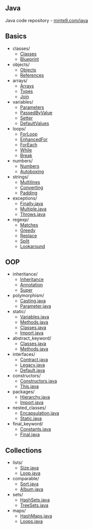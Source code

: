 ## Java 

Java code repository - [minte9.com/java](https://www.minte9.com/java)

## Basics
  * classes/
    * [Classes](https://github.com/minte9/java-pages/tree/main/src/main/java/com/minte9/basics/classes/Classes.java)
    * [Blueprint](https://github.com/minte9/java-pages/tree/main/src/main/java/com/minte9/basics/classes/Blueprint.java)
  * objects/
    * [Objects](https://github.com/minte9/java-pages/tree/main/src/main/java/com/minte9/basics/objects/Objects.java)
    * [References](https://github.com/minte9/java-pages/tree/main/src/main/java/com/minte9/basics/objects/References.java)
  * arrays/
    * [Arrays](https://github.com/minte9/java-pages/tree/main/src/main/java/com/minte9/basics/arrays/Arrays.java)
    * [Types](https://github.com/minte9/java-pages/tree/main/src/main/java/com/minte9/basics/arrays/Types.java)
    * [Join](https://github.com/minte9/java-pages/tree/main/src/main/java/com/minte9/basics/arrays/Join.java)
  * variables/
    * [Parameters](https://github.com/minte9/java-pages/tree/main/src/main/java/com/minte9/basics/variables/Parameters.java)
    * [PassedByValue](https://github.com/minte9/java-pages/tree/main/src/main/java/com/minte9/basics/variables/PassedByValue.java)
    * [Setter](https://github.com/minte9/java-pages/tree/main/src/main/java/com/minte9/basics/variables/Setter.java)
    * [DefaultValues](https://github.com/minte9/java-pages/tree/main/src/main/java/com/minte9/basics/variables/DefaultValues.java)
  * loops/
    * [ForLoop](https://github.com/minte9/java-pages/tree/main/src/main/java/com/minte9/basics/loops/ForLoop.java)
    * [EnhancedFor](https://github.com/minte9/java-pages/tree/main/src/main/java/com/minte9/basics/loops/EnhancedFor.java)
    * [ForEach](https://github.com/minte9/java-pages/tree/main/src/main/java/com/minte9/basics/loops/ForEach.java)
    * [While](https://github.com/minte9/java-pages/tree/main/src/main/java/com/minte9/basics/loops/While.java)
    * [Break](https://github.com/minte9/java-pages/tree/main/src/main/java/com/minte9/basics/loops/Break.java)
  * numbers/
    * [Numbers](https://github.com/minte9/java-pages/tree/main/src/main/java/com/minte9/basics/numbers/Numbers.java)
    * [Autoboxing](https://github.com/minte9/java-pages/tree/main/src/main/java/com/minte9/basics/numbers/Autoboxing.java) 
  * strings/
    * [Multilines](https://github.com/minte9/java-pages/tree/main/src/main/java/com/minte9/basics/strings/Multilines.java)
    * [Converting](https://github.com/minte9/java-pages/tree/main/src/main/java/com/minte9/basics/strings/Converting.java)
    * [Padding](https://github.com/minte9/java-pages/tree/main/src/main/java/com/minte9/basics/strings/Padding.java)
  * exceptions/
    * [Finally.java](https://github.com/minte9/java-pages/tree/main/src/main/java/com/minte9/basics/exceptions/Finally.java)
    * [Multiple.java](https://github.com/minte9/java-pages/tree/main/src/main/java/com/minte9/basics/exceptions/Multiple.java)
    * [Throws.java](https://github.com/minte9/java-pages/tree/main/src/main/java/com/minte9/basics/exceptions/Throws.java)
  * regexp/
    * [Matches](https://github.com/minte9/java-pages/tree/main/src/main/java/com/minte9/basics/regexp/Matches.java)
    * [Greedy](https://github.com/minte9/java-pages/tree/main/src/main/java/com/minte9/basics/regexp/Greedy.java)
    * [Replace](https://github.com/minte9/java-pages/tree/main/src/main/java/com/minte9/basics/regexp/Replace.java)
    * [Split](https://github.com/minte9/java-pages/tree/main/src/main/java/com/minte9/basics/regexp/Split.java)
    * [Lookaround](https://github.com/minte9/java-pages/tree/main/src/main/java/com/minte9/basics/regexp/Lookaround.java)

## OOP
  * inheritance/
    * [Inheritance](https://github.com/minte9/java-pages/tree/main/src/main/java/com/minte9/oop/inheritance/Inheritance.java)
    * [Annotation](https://github.com/minte9/java-pages/tree/main/src/main/java/com/minte9/oop/inheritance/Annotation.java)
    * [Super](https://github.com/minte9/java-pages/tree/main/src/main/java/com/minte9/oop/inheritance/Super.java)
  * polymorphism/
    * [Casting.java](https://github.com/minte9/java-pages/tree/main/src/main/java/com/minte9/oop//polymorphism/Casting.java)
    * [Parameter.java](https://github.com/minte9/java-pages/tree/main/src/main/java/com/minte9/oop/polymorphism/Parameter.java)
  * static/
    * [Variables.java](https://github.com/minte9/java-pages/tree/main/src/main/java/com/minte9/oop/static_keyword/Variables.java)
    * [Methods.java](https://github.com/minte9/java-pages/tree/main/src/main/java/com/minte9/oop/static_keyword/Methods.java)
    * [Classes.java](https://github.com/minte9/java-pages/tree/main/src/main/java/com/minte9/oop/static_keyword/Classes.java)
    * [Import.java](https://github.com/minte9/java-pages/tree/main/src/main/java/com/minte9/oop/static_keyword/Import.java)
  * abstract_keyword/
    * [Classes.java](https://github.com/minte9/java-pages/tree/main/src/main/java/com/minte9/oop/abstract_keyword/Classes.java)
    * [Methods.java](https://github.com/minte9/java-pages/tree/main/src/main/java/com/minte9/oop/abstract_keyword/Methods.java)
  * interfaces/
    * [Contract.java](https://github.com/minte9/java-pages/tree/main/src/main/java/com/minte9/oop/interfaces/Contract.java)
    * [Legacy.java](https://github.com/minte9/java-pages/tree/main/src/main/java/com/minte9/oop/interfaces/Legacy.java)
    * [Default.java](https://github.com/minte9/java-pages/tree/main/src/main/java/com/minte9/oop/interfaces/Default.java)
  * constructors/
    * [Constructors.java](https://github.com/minte9/java-pages/tree/main/src/main/java/com/minte9/oop/constructors/Constructors.java)
    * [This.java](https://github.com/minte9/java-pages/tree/main/src/main/java/com/minte9/oop/constructors/This.java)
  * packages/
    * [Hierarchy.java](https://github.com/minte9/java-pages/tree/main/src/main/java/com/minte9/oop/packages/Hierarchy.java)
    * [Import.java](https://github.com/minte9/java-pages/tree/main/src/main/java/com/minte9/oop/packages/Import.java)
  * nested_classes/
    * [Encapsulation.java](https://github.com/minte9/java-pages/tree/main/src/main/java/com/minte9/oop/nested_classes/Encapsulation.java)
    * [Static.java](https://github.com/minte9/java-pages/tree/main/src/main/java/com/minte9/oop/nested_classes/Static.java)
  * final_keyword/
    * [Constants.java](https://github.com/minte9/java-pages/tree/main/src/main/java/com/minte9/oop/final_keyword/Constants.java)
    * [Final.java](https://github.com/minte9/java-pages/tree/main/src/main/java/com/minte9/oop/final_keyword/Final.java)

## Collections
  * lists/
    * [Size.java](/minte9/java-pages/tree/main/src/main/java/com/minte9/collections/lists/Size.java)
    * [Loop.java](/minte9/java-pages/tree/main/src/main/java/com/minte9/collections/lists/Loop.java)
  * comparable/
    * [Sort.java](/minte9/java-pages/tree/main/src/main/java/com/minte9/collections/comparable/Sort.java)
    * [Album.java](/minte9/java-pages/tree/main/src/main/java/com/minte9/collections/comparable/Album.java)
  * sets/
    * [HashSets.java](/minte9/java-pages/tree/main/src/main/java/com/minte9/collections/sets/HashSets.java)
    * [TreeSets.java](/minte9/java-pages/tree/main/src/main/java/com/minte9/collections/sets/TreeSets.java)
  * maps/
    * [HashMaps.java](/minte9/java-pages/tree/main/src/main/java/com/minte9/collections/maps/HashMaps.java)
    * [Loops.java](/minte9/java-pages/tree/main/src/main/java/com/minte9/collections/maps/Loops.java)


